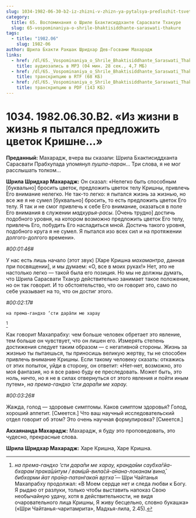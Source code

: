 ```yaml
---
slug: 1034-1982-06-30-b2-iz-zhizni-v-zhizn-ya-pytalsya-predlozhit-tsvetok-krishne
category:
  title: 65. Воспоминания о Шриле Бхактисиддханте Сарасвати Тхакуре
  slug: 65-vospominaniya-o-shrile-bhaktisiddhante-saraswati-thakure
tags:
  - title: "1982.06"
    slug: 1982-06
author: Шрила Бхакти Ракшак Шридхар Дев-Госвами Махарадж
links:
  - href: /dl/65._Vospominaniya_o_Shrile_Bhaktisiddhante_Saraswati_Thakure/1034_1982.06.30.B2_SridharMj_Iz_zhizni_v_zhizn_ja_pytalsja_predlozhit_cvetok_Krishne.mp3
    title: аудиозапись в MP3 (04 мин. 28 сек., 4,7 МБ)
  - href: /dl/65._Vospominaniya_o_Shrile_Bhaktisiddhante_Saraswati_Thakure/1034_1982.06.30.B2_SridharMj_Iz_zhizni_v_zhizn_ja_pytalsja_predlozhit_cvetok_Krishne.rtf
    title: транскрипцию в RTF (68 КБ)
  - href: /dl/65._Vospominaniya_o_Shrile_Bhaktisiddhante_Saraswati_Thakure/1034_1982.06.30.B2_SridharMj_Iz_zhizni_v_zhizn_ja_pytalsja_predlozhit_cvetok_Krishne.pdf
    title: транскрипцию в PDF (143 КБ)
---
```


# 1034. 1982.06.30.B2. «Из жизни в жизнь я пытался предложить цветок Кришне…»

**Преданный:** Махарадж, вчера вы сказали: Шрила Бхактисиддханта Сарасвати Прабхупада упомянул *пушпа-паран*… Три слова, я не мог расслышать толком…

**Шрила Шридхар Махарадж:** Он сказал: «Нелегко быть способным [буквально] бросить цветок, предложить цветок телу Кришны, привлечь Его внимание нелегко. Не так-то легко: я пытался жизнь за жизнью, но все же я не сумел [буквально] бросить, то есть предложить цветок Его телу. Я так и не смог привлечь к себе Его внимание, оказаться в поле Его внимания в служении *мадхурья-расы*. [Очень трудно] достичь подобного уровня, на котором возможно предложить цветок Его телу, привлечь Его, побудить Его насладиться мной. Достичь такого уровня, подобного круга я не сумел. Я пытался изо всех сил и на протяжении долгого-долгого времени».

*#00:01:46#*

У нас есть лишь начало (этот звук) [Харе Кришна *махамантра*, данная при посвящении], и мы думаем: «О, все в моих руках!» Нет, это не настолько легко — такой была его позиция. Но мы не должны думать, что Шрила Сарасвати Тхакур действительно занимает такое положение, но он так говорит. И то обстоятельство, что он говорит это, само по себе указывает на то, что он достиг этого.

*#00:02:17#*

    на према-гандхо ’сти дара̄пи ме харау
[^_ftn1]

Как говорит Махапрабху: чем больше человек обретает это явление, тем больше он чувствует, что он лишен его. Измерять степень достижения следует таким образом — с негативной стороны. Жизнь за жизнью ты пытаешься, ты приносишь великую жертву, ты не способен привлечь внимание Кришны. Если такому человеку сказать: откажись от этих попыток, уйди в сторону, он ответит: «Нет-нет, возможно, это моя фантазия, но я все равно буду ее преследовать. Может быть, это ноль, ничто, но я не в силах отвернуться от этого явления и пойти иным путем», *на према-гандхо ’сти дара̄пи ме харау.*

*#00:03:26#*

Жажда, голод — здоровые симптомы. Каков симптом здоровья? Голод, хороший аппетит. [Смеется.] Что ваш научный исследовательский отдел говорит об этом? Это очень научная формулировка? [Смеется.]

**Акхаянанда Махарадж:** Махарадж, я буду это проповедовать, это чудесно, прекрасные слова.

**Шрила Шридхар Махарадж:** Харе Кришна, Харе Кришна.



[^_ftn1]: *на према-гандхо ’сти дара̄пи ме харау, кранда̄ми саубха̄гйа-бхарам̇ прака̄ш́итум / вам̇ш́ӣ-вила̄сй-а̄нана-локанам̇ вина̄, бибхарми йат пра̄н̣а-патан̇гака̄н вр̣тха̄* — Шри Чайтанья Махапрабху продолжал: «В Моем сердце нет и следа любви к Богу. Я рыдаю от разлуки, только чтобы выставить напоказ Свою необычайную удачу, хотя в действительности, не видя очаровательного лица Кришны, Я живу бесцельно, словно букашка» («Шри Чайтанья-чаритамрита», Мадхья-лила, 2.45).

